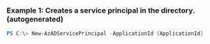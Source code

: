 ### Example 1: Creates a service principal in the directory. (autogenerated)
```powershell
PS C:\> New-AzADServicePrincipal -ApplicationId {ApplicationId}
```

